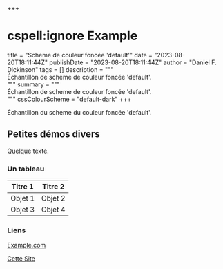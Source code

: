 +++
# cspell:ignore Example
title = "Scheme de couleur foncée 'default'"
date = "2023-08-20T18:11:44Z"
publishDate = "2023-08-20T18:11:44Z"
author = "Daniel F. Dickinson"
tags = []
description = """\
Échantillon de scheme de couleur foncée 'default'.\
"""
summary = """\
Échantillon de scheme de couleur foncée 'default'.\
"""
cssColourScheme = "default-dark"
+++

Échantillon du scheme du couleur foncée 'default'.

## Petites démos divers

Quelque texte.

### Un tableau

| Titre 1   | Titre 2   |
|-----------|-----------|
| Objet 1   | Objet 2   |
| Objet 3   | Objet 4   |

### Liens

[Example.com](https://example.com/never-visited)

[Cette Site](/)

